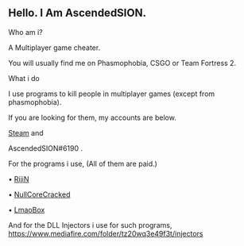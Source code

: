 ## Hello. I Am AscendedSION.


Who am i?



A Multiplayer game cheater.





You will usually find me on Phasmophobia, CSGO or Team Fortress 2.





What i do




I use programs to kill people in multiplayer games (except from phasmophobia).





If you are looking for them, my accounts are below.




[Steam](https://steamcommunity.com/id/AscendedSION/) and 


AscendedSION#6190 .



For the programs i use, (All of them are paid.)


• [RijiN](https://steamcommunity.com/id/AscendedSION/)



• [NullCoreCracked](https://lithiumcheats.net)



• [LmaoBox](https://lmaobox.net)

And for the DLL Injectors i use for such programs,
https://www.mediafire.com/folder/tz20wq3e49f3t/injectors

